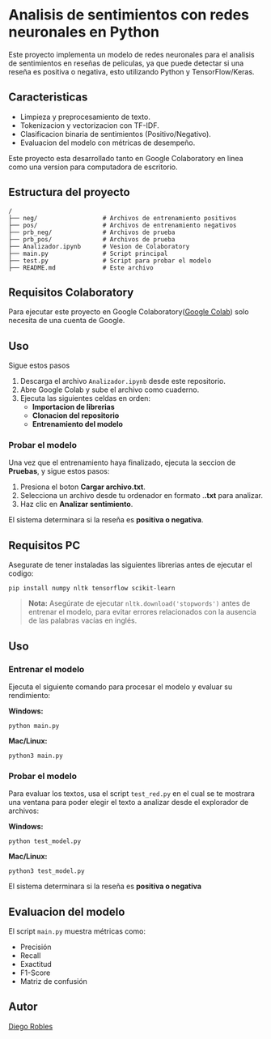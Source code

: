 # Analisis de sentimientos con redes neuronales en Python
Este proyecto implementa un modelo de redes neuronales para el analisis de sentimientos en reseñas de peliculas, ya que puede detectar si una reseña es positiva o negativa, esto utilizando Python y TensorFlow/Keras.


## Caracteristicas

 - Limpieza y preprocesamiento de texto.
 - Tokenizacion y vectorizacion con TF-IDF.
 - Clasificacion binaria de sentimientos (Positivo/Negativo).
 - Evaluacion del modelo con métricas de desempeño.

Este proyecto esta desarrollado tanto en Google Colaboratory en linea como una version para computadora de escritorio.

## Estructura del proyecto

    /
    ├── neg/                  # Archivos de entrenamiento positivos
    ├── pos/                  # Archivos de entrenamiento negativos
    ├── prb_neg/              # Archivos de prueba
    ├── prb_pos/              # Archivos de prueba
    ├── Analizador.ipynb      # Vesion de Colaboratory
    ├── main.py               # Script principal
    ├── test.py               # Script para probar el modelo
    ├── README.md             # Este archivo


## Requisitos Colaboratory
Para ejecutar este proyecto en Google Colaboratory([Google Colab](https://colab.research.google.com/?hl=es)) solo necesita de una cuenta de Google.
## Uso
Sigue estos pasos

 1. Descarga el archivo `Analizador.ipynb` desde este repositorio.
 2.  Abre Google Colab y sube el archivo como cuaderno.
 3. Ejecuta las siguientes celdas en orden:
	 - **Importacion de librerias**
	 - **Clonacion del repositorio**
	 - **Entrenamiento del modelo**

### Probar el modelo
Una vez que el entrenamiento haya finalizado, ejecuta la seccion de **Pruebas**, y sigue estos pasos:

 1. Presiona el boton **Cargar archivo.txt**.
 2. Selecciona un archivo desde tu ordenador en formato .**.txt** para analizar.
 3. Haz clic en **Analizar sentimiento**.

El sistema determinara si la reseña es **positiva o negativa**.

## Requisitos PC

Asegurate de tener instaladas las siguientes librerias antes de ejecutar el codigo:

    pip install numpy nltk tensorflow scikit-learn     
> **Nota:** Asegúrate de ejecutar `nltk.download('stopwords')` antes de entrenar el modelo, para evitar errores relacionados con la ausencia de las palabras vacías en inglés.


## Uso
### Entrenar el modelo

Ejecuta el siguiente comando para procesar el modelo y evaluar su rendimiento:

**Windows:**

    python main.py
**Mac/Linux:**

    python3 main.py

### Probar el modelo
Para evaluar los textos, usa el script `test_red.py` en el cual se te mostrara una ventana para poder elegir el texto a analizar desde el explorador de archivos:

**Windows:**

    python test_model.py
**Mac/Linux:**

    python3 test_model.py

El sistema determinara si la reseña es **positiva o negativa**

## Evaluacion del modelo

El script `main.py` muestra métricas como:

 - Precisión
 - Recall
 - Exactitud
 - F1-Score
 - Matriz de confusión

## Autor
[Diego Robles](https://github.com/LeydLayd)

